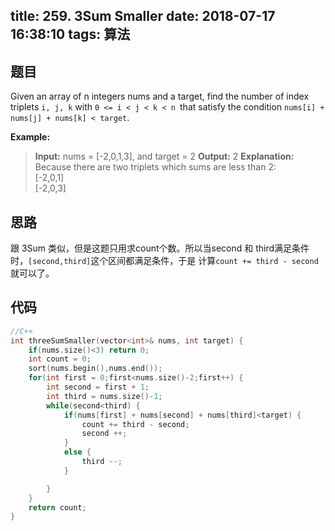 title: 259. 3Sum Smaller
date: 2018-07-17 16:38:10
tags: 算法
---


## 题目

Given an array of n integers nums and a target, find the number of index triplets `i, j, k` with `0 <= i < j < k < n `that satisfy the condition `nums[i] + nums[j] + nums[k] < target`.

**Example:**

> **Input:** nums = [-2,0,1,3], and target = 2
> **Output:** 2 
> **Explanation:** Because there are two triplets which sums  are less than 2:   
>             [-2,0,1]   
>             [-2,0,3]

<!--more-->

## 思路

跟 3Sum 类似，但是这题只用求count个数。所以当second 和 third满足条件时，`[second,third]`这个区间都满足条件，于是 计算`count += third - second`就可以了。

## 代码

```c++
//C++
int threeSumSmaller(vector<int>& nums, int target) {
    if(nums.size()<3) return 0;
    int count = 0;
    sort(nums.begin(),nums.end());
    for(int first = 0;first<nums.size()-2;first++) {
        int second = first + 1;
        int third = nums.size()-1;
        while(second<third) {
            if(nums[first] + nums[second] + nums[third]<target) {
                count += third - second;
                second ++;
            }
            else {
                third --;
            }

        }
    }
    return count;
}
```
